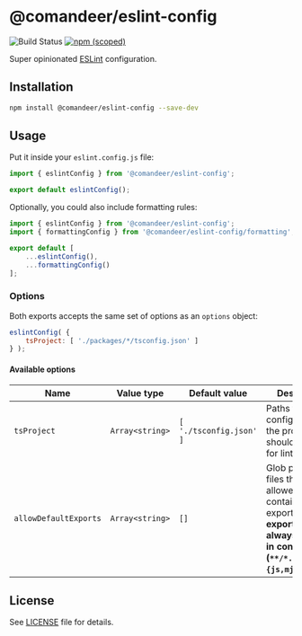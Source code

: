 # @comandeer/eslint-config

![Build Status](https://github.com/Comandeer/eslint-config/workflows/CI/badge.svg) [![npm (scoped)](https://img.shields.io/npm/v/@comandeer/eslint-config.svg)](https://npmjs.com/package/@comandeer/eslint-config)

Super opinionated [ESLint](https://eslint.org/) configuration.

## Installation

```bash
npm install @comandeer/eslint-config --save-dev
```

## Usage

Put it inside your `eslint.config.js` file:

```javascript
import { eslintConfig } from '@comandeer/eslint-config';

export default eslintConfig();
```

Optionally, you could also include formatting rules:

```javascript
import { eslintConfig } from '@comandeer/eslint-config';
import { formattingConfig } from '@comandeer/eslint-config/formatting';

export default [
	...eslintConfig(),
	...formattingConfig()
];
```

### Options

Both exports accepts the same set of options as an `options` object:

```javascript
eslintConfig( {
    tsProject: [ './packages/*/tsconfig.json' ]
} );
```

#### Available options

| Name                  | Value type      | Default value           | Description                                                  |
| --------------------- | --------------- | ----------------------- | ------------------------------------------------------------ |
| `tsProject`           | `Array<string>` | `[ './tsconfig.json' ]` | Paths to all TS config files in the project that should be used for linting. |
| `allowDefaultExports` | `Array<string>` | `[]`                    | Glob patterns for files that are allowed to contain default exports. **Default exports are always allowed in config files (`**/*.config.{js,mjs,ts,mts}`)** |

## License

See [LICENSE](./LICENSE) file for details.
